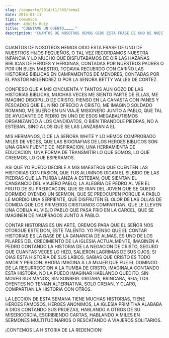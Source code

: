 ```yaml
---
slug: /comparte/2014/t1/l03/tema1
date: 2014-01-11
tipo: comunica
author: Adolfo Ruiz
title: "CUENTAME UN CUENTO…………."
description: "CUANTOS DE NOSOTROS HEMOS OIDO ESTA FRASE DE UNO DE NUESTROS HIJOS PEQUEÑOS, O  TAL VEZ RECORDAMOS NUESTRA INFANCIA Y LO MUCHO QUE DISFUTABAMOS DE OIR LAS  HAZAÑAS BIBLICAS DE HEROES Y HEROINAS, CONTADAS POR NUESTROS PADRES O POR UN  BUEN MAESTRO, TODAVIA RECUERDO CON CARIÑO L..."
---
```


CUANTOS DE NOSOTROS HEMOS OIDO ESTA FRASE DE UNO DE NUESTROS HIJOS PEQUEÑOS, O TAL VEZ RECORDAMOS NUESTRA INFANCIA Y LO MUCHO QUE DISFUTABAMOS DE OIR LAS HAZAÑAS BIBLICAS DE HEROES Y HEROINAS, CONTADAS POR NUESTROS PADRES O POR UN BUEN MAESTRO, TODAVIA RECUERDO CON CARIÑO LAS HISTORIAS BIBLICAS EN CAMPAMENTOS DE MENORES, CONTADAS POR EL PASTOR MELENDREZ O POR LA SEÑORA BETTY VALLES DE CORTEZ.

CONFIESO QUE A MIS CINCUENTA Y TANTOS AUN GOZO DE LAS HISTORIAS BIBLICAS, MUCHAS VECES ME SIENTO PARTE DE ELLAS, ME IMAGINO DISCIPULO DE CRISTO, PIENSO EN LA CANASTA CON PANES Y PESCADOS QUE EL NIÑO OFRECIO A CRISTO, ME IMAGINO SOLDADO ROMANO, ME SUEÑO EN UN VIAJE MISIONERO JUNTO A PABLO, QUE TAL DE AYUDANTE DE PEDRO EN UNO DE ESOS MEGABAUTISMOS ORGANIZANDO A LOS CANDIDATOS, O BIEN TIRANDOLE PIEDRAS, NO A ESTEBAN, SINO A LOS QUE SE LAS LANZABAN A EL.

MIS HERMANOS, DICE LA SEÑORA WHITE Y LO HEMOS COMPROBADO MILES DE VECES, QUE LAS BIOGRAFIAS DE LOS HEROES BIBLICOS SON UNA GRAN FUENTE DE INSPIRACION, UNA HERRAMIENTA DE EDUCACION, UNA FORMA DE TRANSMITIR LO QUE SOMOS, LO QUE CREEMOS, LO QUE ESPERAMOS.

ASI QUE YO PUEDO DECIRLE A MIS MAESTROS QUE CUENTEN LAS HISTORIAS CON PASION, QUE TUS ALUMNOS OIGAN EL SILBIDO DE LAS PIEDRAS QUE LA TURBA LANZA A ESTEBAN, QUE SIENTAN EL CANSANCIO DEL VIAJERO PABLO, LA ALEGRIA DE PEDRO AL VER EL FRUTO DE SU PREDICACION, QUE SE RIAN DEL JOVEN QUE SE QUEDO DORMIDO OYENDO UN SERMON, QUE SE PREOCUPEN PORQUE A PABLO LE MORDIO UNA SERPIENTE, QUE DISFRUTEN EL OLOR DE LAS OLLAS DE COMIDA QUE LOS PRIMEROS CRISTIANOS COMPARTIAN, QUE LE LLEVEN UNA COBIJA AL VIEJO PABLO QUE PASA FRIO EN LA CARCEL, QUE SE IMAGINEN DE NAUFRAGOS JUNTO A PABLO.

CONTAR HISTORIAS ES UN ARTE, OREMOS PARA QUE EL SEÑOR NOS OTORGUE ESTE DON, ESTE TALENTO. YO PIENSO QUE EL CONTAR HISTORIAS ES LA BASE DE LA GANANCIA DE ALMAS, ES UNO DE LOS PILARES DEL CRECIMIENTO DE LA IGLESIA ACTUALMENTE, IMAGINEN A PEDRO CONTANDO LA HISTORIA DE LA NEGACION DE CRISTO, SEGURO QUE CUANTAS VECES LO HIZO, SALIERON LAGRIMAS DE SUS OJOS; SI OIAS ESTA HISTORIA DE SUS LABIOS, SABIAS QUE CRISTO ES TODO AMOR Y PERDON. AHORA IMAGINA A LA MUJER QUE FUE EL DOMINGO DE LA RESURRECCION A LA TUMBA DE CRISTO, IMAGINALA CONTANDO ESTA HISTORA, NO LA PUEDO IMAGINAR HABLANDO QUEDITO, SIN MOVER SUS MANOS, SIN SONREIR. GRITABA, BRINCABA, REIA; LOS OYENTES NO TENIAN ALTERNATIVA, SOLO CREIAN, Y CLARO, COMPARTIAN LA HISTORIA CON OTROS.

LA LECCION DE ESTA SEMANA TIENE MUCHAS HISTORIAS, TIENE HEROES FAMOSOS, HEROES ANONIMOS, LA IGLESIA PRIMITIVA ALABABA A DIOS CONTANDO SUS PROEZAS, HABLANDO A OTROS DE SU MISERICORDIA, ESCRIBIENDO CARTAS, HABLANDO A MILES EN SERMONES MULTITUDINARIOS O RESCATANDO A VIAJEROS SOLITARIOS.

¡CONTEMOS LA HISTORIA DE LA REDENCION!
